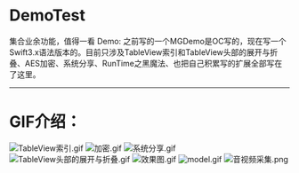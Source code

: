 # DemoTest
集合业余功能，值得一看
Demo: 之前写的一个MGDemo是OC写的，现在写一个Swift3.x语法版本的。目前只涉及TableView索引和TableView头部的展开与折叠、AES加密、系统分享、RunTime之黑魔法、也把自己积累写的扩展全部写在了这里。
***

# GIF介绍：
![TableView索引.gif](http://upload-images.jianshu.io/upload_images/1429890-eb5ebd7e61b961cb.gif?imageMogr2/auto-orient/strip)
![加密.gif](http://upload-images.jianshu.io/upload_images/1429890-bbdf2d3d6193dc4e.gif?imageMogr2/auto-orient/strip)
![系统分享.gif](http://upload-images.jianshu.io/upload_images/1429890-5182aa093c23af7b.gif?imageMogr2/auto-orient/strip)
![TableView头部的展开与折叠.gif](http://upload-images.jianshu.io/upload_images/1429890-47c9742ba6a8abbb.gif?imageMogr2/auto-orient/strip)
![效果图.gif](http://upload-images.jianshu.io/upload_images/1429890-160c57b488c1c694.gif?imageMogr2/auto-orient/strip)
![model.gif](http://upload-images.jianshu.io/upload_images/1429890-0c7c8eaa46c61ff0.gif?imageMogr2/auto-orient/strip)
![音视频采集.png](http://upload-images.jianshu.io/upload_images/1429890-e6d0cc889c808517.png?imageMogr2/auto-orient/strip%7CimageView2/2/w/1240)
